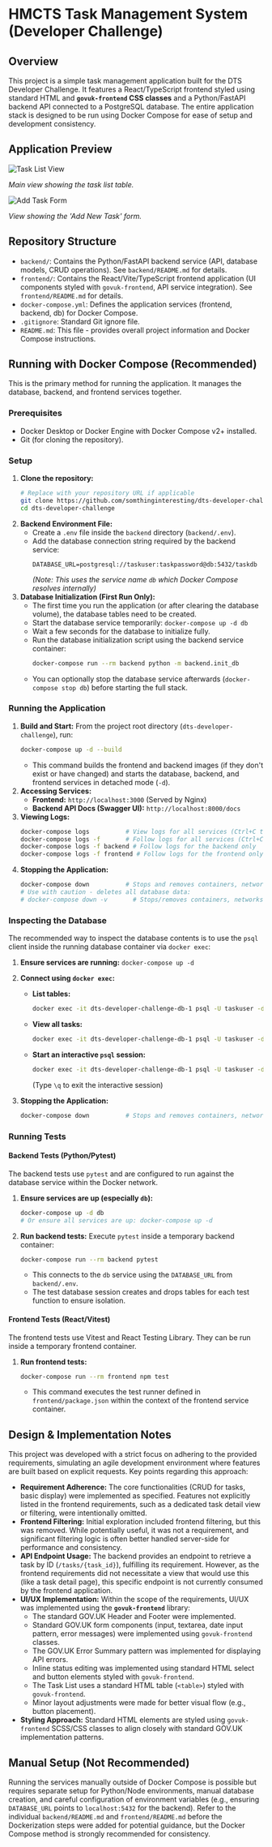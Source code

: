 # HMCTS Task Management System (Developer Challenge)

## Overview

This project is a simple task management application built for the DTS Developer Challenge. It features a React/TypeScript frontend styled using standard HTML and **`govuk-frontend` CSS classes** and a Python/FastAPI backend API connected to a PostgreSQL database. The entire application stack is designed to be run using Docker Compose for ease of setup and development consistency.

## Application Preview

![Task List View](docs/images/task-list-view.png "Task List Example")

_Main view showing the task list table._

![Add Task Form](docs/images/add-task-form.png "Add Task Form Example")

_View showing the 'Add New Task' form._

## Repository Structure

- `backend/`: Contains the Python/FastAPI backend service (API, database models, CRUD operations). See `backend/README.md` for details.
- `frontend/`: Contains the React/Vite/TypeScript frontend application (UI components styled with `govuk-frontend`, API service integration). See `frontend/README.md` for details.
- `docker-compose.yml`: Defines the application services (frontend, backend, db) for Docker Compose.
- `.gitignore`: Standard Git ignore file.
- `README.md`: This file - provides overall project information and Docker Compose instructions.

## Running with Docker Compose (Recommended)

This is the primary method for running the application. It manages the database, backend, and frontend services together.

### Prerequisites

- Docker Desktop or Docker Engine with Docker Compose v2+ installed.
- Git (for cloning the repository).

### Setup

1.  **Clone the repository:**
    ```bash
    # Replace with your repository URL if applicable
    git clone https://github.com/somthinginteresting/dts-developer-challenge.git
    cd dts-developer-challenge
    ```
2.  **Backend Environment File:**
    - Create a `.env` file inside the `backend` directory (`backend/.env`).
    - Add the database connection string required by the backend service:
      ```dotenv
      DATABASE_URL=postgresql://taskuser:taskpassword@db:5432/taskdb
      ```
      _(Note: This uses the service name `db` which Docker Compose resolves internally)_
3.  **Database Initialization (First Run Only):**
    - The first time you run the application (or after clearing the database volume), the database tables need to be created.
    - Start the database service temporarily: `docker-compose up -d db`
    - Wait a few seconds for the database to initialize fully.
    - Run the database initialization script using the backend service container:
      ```bash
      docker-compose run --rm backend python -m backend.init_db
      ```
    - You can optionally stop the database service afterwards (`docker-compose stop db`) before starting the full stack.

### Running the Application

1.  **Build and Start:** From the project root directory (`dts-developer-challenge`), run:
    ```bash
    docker-compose up -d --build
    ```
    - This command builds the frontend and backend images (if they don't exist or have changed) and starts the database, backend, and frontend services in detached mode (`-d`).
2.  **Accessing Services:**
    - **Frontend:** `http://localhost:3000` (Served by Nginx)
    - **Backend API Docs (Swagger UI):** `http://localhost:8000/docs`
3.  **Viewing Logs:**
    ```bash
    docker-compose logs          # View logs for all services (Ctrl+C to stop)
    docker-compose logs -f       # Follow logs for all services (Ctrl+C to stop)
    docker-compose logs -f backend # Follow logs for the backend only
    docker-compose logs -f frontend # Follow logs for the frontend only
    ```
4.  **Stopping the Application:**
    ```bash
    docker-compose down          # Stops and removes containers, networks
    # Use with caution - deletes all database data:
    # docker-compose down -v       # Stops/removes containers, networks, AND volumes
    ```

### Inspecting the Database

The recommended way to inspect the database contents is to use the `psql` client inside the running database container via `docker exec`:

1.  **Ensure services are running:** `docker-compose up -d`
2.  **Connect using `docker exec`:**

    - **List tables:**
      ```bash
      docker exec -it dts-developer-challenge-db-1 psql -U taskuser -d taskdb -c "\dt"
      ```
    - **View all tasks:**
      ```bash
      docker exec -it dts-developer-challenge-db-1 psql -U taskuser -d taskdb -c "SELECT * FROM tasks;"
      ```
    - **Start an interactive `psql` session:**
      ```bash
      docker exec -it dts-developer-challenge-db-1 psql -U taskuser -d taskdb
      ```
      (Type `\q` to exit the interactive session)

3.  **Stopping the Application:**
    ```bash
    docker-compose down          # Stops and removes containers, networks
    ```

### Running Tests

#### Backend Tests (Python/Pytest)

The backend tests use `pytest` and are configured to run against the database service within the Docker network.

1.  **Ensure services are up (especially `db`):**
    ```bash
    docker-compose up -d db
    # Or ensure all services are up: docker-compose up -d
    ```
2.  **Run backend tests:** Execute `pytest` inside a temporary backend container:
    ```bash
    docker-compose run --rm backend pytest
    ```
    - This connects to the `db` service using the `DATABASE_URL` from `backend/.env`.
    - The test database session creates and drops tables for each test function to ensure isolation.

#### Frontend Tests (React/Vitest)

The frontend tests use Vitest and React Testing Library. They can be run inside a temporary frontend container.

1.  **Run frontend tests:**
    ```bash
    docker-compose run --rm frontend npm test
    ```
    - This command executes the test runner defined in `frontend/package.json` within the context of the frontend service container.

## Design & Implementation Notes

This project was developed with a strict focus on adhering to the provided requirements, simulating an agile development environment where features are built based on explicit requests. Key points regarding this approach:

- **Requirement Adherence:** The core functionalities (CRUD for tasks, basic display) were implemented as specified. Features not explicitly listed in the frontend requirements, such as a dedicated task detail view or filtering, were intentionally omitted.
- **Frontend Filtering:** Initial exploration included frontend filtering, but this was removed. While potentially useful, it was not a requirement, and significant filtering logic is often better handled server-side for performance and consistency.
- **API Endpoint Usage:** The backend provides an endpoint to retrieve a task by ID (`/tasks/{task_id}`), fulfilling its requirement. However, as the frontend requirements did not necessitate a view that would use this (like a task detail page), this specific endpoint is not currently consumed by the frontend application.
- **UI/UX Implementation:** Within the scope of the requirements, UI/UX was implemented using the **`govuk-frontend`** library:
  - The standard GOV.UK Header and Footer were implemented.
  - Standard GOV.UK form components (input, textarea, date input pattern, error messages) were implemented using `govuk-frontend` classes.
  - The GOV.UK Error Summary pattern was implemented for displaying API errors.
  - Inline status editing was implemented using standard HTML select and button elements styled with `govuk-frontend`.
  - The Task List uses a standard HTML table (`<table>`) styled with `govuk-frontend`.
  - Minor layout adjustments were made for better visual flow (e.g., button placement).
- **Styling Approach:** Standard HTML elements are styled using `govuk-frontend` SCSS/CSS classes to align closely with standard GOV.UK implementation patterns.

## Manual Setup (Not Recommended)

Running the services manually outside of Docker Compose is possible but requires separate setup for Python/Node environments, manual database creation, and careful configuration of environment variables (e.g., ensuring `DATABASE_URL` points to `localhost:5432` for the backend). Refer to the individual `backend/README.md` and `frontend/README.md` before the Dockerization steps were added for potential guidance, but the Docker Compose method is strongly recommended for consistency.
